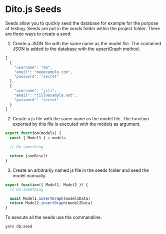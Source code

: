 # Dito.js Seeds

Seeds allow you to quickly seed the database for example for the purpose of
testing. Seeds are put in the *seeds* folder within the project folder.
There are three ways to create a seed:

1. Create a JSON file with the same name as the model file. The contained JSON
   is added to the database with the upsertGraph method.
```js
[
  {
    "username": "me",
    "email": "me@example.com",
    "password": "secret"
  },
  {
    "username": "jill",
    "email": "jill@example.net",
    "password": "secret"
  }
]
```
2. Create a js file with the same name as the model file. The function exported
   by this file is executed with the models as argument.

```js
export function(models) {
  const { Model1 } = models

  // Do something

  return jsonResult
}
```

3. Create an arbitrarily named js file in the seeds folder and seed the model
   manually.

```js
export function({ Model1, Model2 }) {
  // Do something

  await Model1.insertGraph(model1Data)
  return Model2.insertGraph(model2Data)
}
```


To execute all the seeds use the commandline.

```sh
yarn db:seed
```
